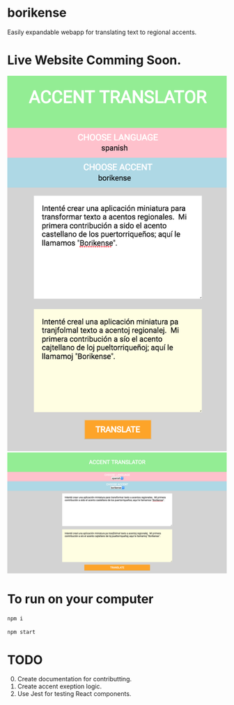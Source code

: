 # borikense
Easily expandable webapp for translating text to regional accents.


# Live Website Comming Soon.

![alt text](assets/phone.png)
![alt text](assets/browser.png)


# To run on your computer
`npm i`

`npm start`

# TODO
0. Create documentation for contributting. 
1. Create accent exeption logic.
2. Use Jest for testing React components.